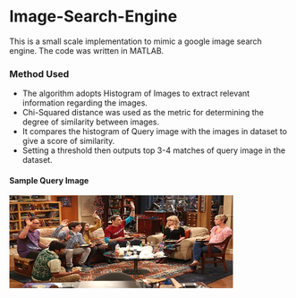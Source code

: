 # Image-Search-Engine

This is a small scale implementation to mimic a google image search engine.
The code was written in MATLAB.

### Method Used
* The algorithm adopts Histogram of Images to extract relevant information regarding the images.
* Chi-Squared distance was used as the metric for determining the degree of similarity between images. 
* It compares the histogram of Query image with the images in dataset to give a score of similarity.
* Setting a threshold then outputs top 3-4 matches of query image in the dataset.


#### Sample Query Image
![Sample Query Image](https://github.com/Bparui/Image-Search-Engine-/blob/main/bbt1.jpg)
